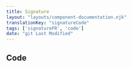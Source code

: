 ```yaml
---
title: Signature
layout: "layouts/component-documentation.njk"
translationKey: "signatureCode"
tags: ['signatureFR', 'code']
date: "git Last Modified"
---
```


## Code